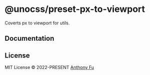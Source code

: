 # @unocss/preset-px-to-viewport

Coverts px to viewport for utils.

## Documentation

<!-- todo -->

## License

MIT License &copy; 2022-PRESENT [Anthony Fu](https://github.com/antfu)
